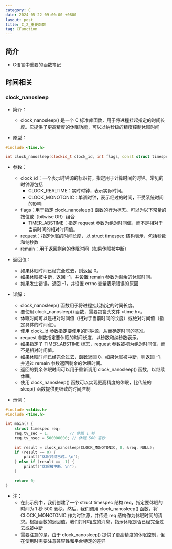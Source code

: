 ```yaml
---
category: C
date: 2024-05-22 09:00:00 +0800
layout: post
title: C_2_重要函数
tag: CFunction
---
```

## 简介

+ C语言中重要的函数笔记

## 时间相关

### clock_nanosleep

+ 简介：
  + clock_nanosleep() 是一个 C 标准库函数，用于将进程挂起指定的时间长度。它提供了更高精度的休眠功能，可以以纳秒级的精度控制休眠时间

+ 原型：
```cpp
#include <time.h>

int clock_nanosleep(clockid_t clock_id, int flags, const struct timespec *request, struct timespec *remain);
```

+ 参数：
  + clock_id：一个表示时钟源的标识符，指定用于计算时间的时钟。常见的时钟源包括
    + CLOCK_REALTIME：实时时钟，表示实际时间。
    + CLOCK_MONOTONIC：单调时钟，表示经过的时间，不受系统时间的影响
  + flags：用于指定 clock_nanosleep() 函数的行为标志。可以为以下常量的按位或（bitwise OR）组合
    + TIMER_ABSTIME：指定 request 参数为绝对时间值，而不是相对于当前时间的相对时间值。
  + request：指定休眠的时间长度，以 struct timespec 结构表示，包括秒数和纳秒数
  + remain：用于返回剩余的休眠时间（如果休眠被中断）

+ 返回值：
  + 如果休眠时间已经完全过去，则返回 0。
  + 如果休眠被中断，返回 -1，并设置 remain 参数为剩余的休眠时间。
  + 如果发生错误，返回 -1，并设置 errno 变量表示错误的原因

+ 详解：
  + clock_nanosleep() 函数用于将进程挂起指定的时间长度。
  + 要使用 clock_nanosleep() 函数，需要包含头文件 <time.h>。
  + 休眠时间可以是相对时间值（相对于当前时间的长度）或绝对时间值（指定具体的时间点）。
  + 使用 clock_id 参数指定要使用的时钟源，从而确定时间的基准。
  + request 参数指定要休眠的时间长度，以秒数和纳秒数表示。
  + 如果指定了 TIMER_ABSTIME 标志，request 参数被视为绝对时间值，而不是相对时间值。
  + 如果休眠时间已经完全过去，函数返回 0。如果休眠被中断，则返回 -1，并通过 remain 参数返回剩余的休眠时间。
  + 返回的剩余休眠时间可以用于重新调用 clock_nanosleep() 函数，以继续休眠。
  + 使用 clock_nanosleep() 函数可以实现更高精度的休眠，比传统的 sleep() 函数提供更细致的时间控制

+ 示例：
```cpp
#include <stdio.h>
#include <time.h>

int main() {
    struct timespec req;
    req.tv_sec = 1;         // 休眠 1 秒
    req.tv_nsec = 500000000; // 休眠 500 毫秒

    int result = clock_nanosleep(CLOCK_MONOTONIC, 0, &req, NULL);
    if (result == 0) {
        printf("休眠时间已过。\n");
    } else if (result == -1) {
        printf("休眠被中断。\n");
    }

    return 0;
}
```

+ 注：
  + 在此示例中，我们创建了一个 struct timespec 结构 req，指定要休眠的时间为 1 秒 500 毫秒。然后，我们调用 clock_nanosleep() 函数，将 CLOCK_MONOTONIC 作为时钟源，并传递 req 结构作为休眠时间的请求。根据函数的返回值，我们打印相应的消息，指示休眠是否已经完全过去或被中断
  + 需要注意的是，由于 clock_nanosleep() 提供了更高精度的休眠控制，但在使用时需要注意兼容性和平台特定的差异